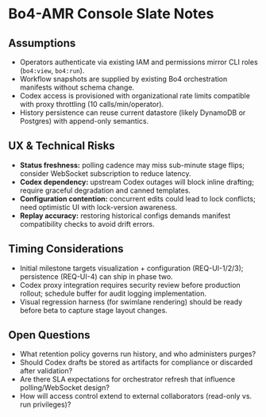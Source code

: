 # Bo4-AMR Console Slate Notes

## Assumptions
- Operators authenticate via existing IAM and permissions mirror CLI roles (`bo4:view`, `bo4:run`).
- Workflow snapshots are supplied by existing Bo4 orchestration manifests without schema change.
- Codex access is provisioned with organizational rate limits compatible with proxy throttling (10 calls/min/operator).
- History persistence can reuse current datastore (likely DynamoDB or Postgres) with append-only semantics.

## UX & Technical Risks
- **Status freshness:** polling cadence may miss sub-minute stage flips; consider WebSocket subscription to reduce latency.
- **Codex dependency:** upstream Codex outages will block inline drafting; require graceful degradation and canned templates.
- **Configuration contention:** concurrent edits could lead to lock conflicts; need optimistic UI with lock-version awareness.
- **Replay accuracy:** restoring historical configs demands manifest compatibility checks to avoid drift errors.

## Timing Considerations
- Initial milestone targets visualization + configuration (REQ-UI-1/2/3); persistence (REQ-UI-4) can ship in phase two.
- Codex proxy integration requires security review before production rollout; schedule buffer for audit logging implementation.
- Visual regression harness (for swimlane rendering) should be ready before beta to capture stage layout changes.

## Open Questions
- What retention policy governs run history, and who administers purges?
- Should Codex drafts be stored as artifacts for compliance or discarded after validation?
- Are there SLA expectations for orchestrator refresh that influence polling/WebSocket design?
- How will access control extend to external collaborators (read-only vs. run privileges)?
